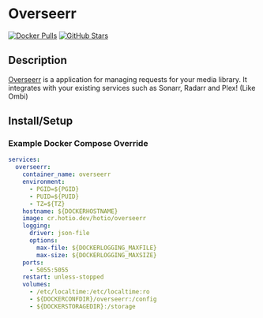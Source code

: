 # Overseerr

[![Docker Pulls](https://img.shields.io/docker/pulls/hotio/overseerr?style=flat-square&color=607D8B&label=docker%20pulls&logo=docker)](https://hub.docker.com/r/hotio/overseerr)
[![GitHub Stars](https://img.shields.io/github/stars/hotio/overseerr?style=flat-square&color=607D8B&label=github%20stars&logo=github)](https://github.com/hotio/overseerr)

## Description

[Overseerr](https://github.com/sct/overseerr) is a application for managing requests for your media library. It integrates with your existing services such as Sonarr, Radarr and Plex! (Like Ombi)

## Install/Setup

### Example Docker Compose Override

```yaml
services:
  overseerr:
    container_name: overseerr
    environment:
      - PGID=${PGID}
      - PUID=${PUID}
      - TZ=${TZ}
    hostname: ${DOCKERHOSTNAME}
    image: cr.hotio.dev/hotio/overseerr
    logging:
      driver: json-file
      options:
        max-file: ${DOCKERLOGGING_MAXFILE}
        max-size: ${DOCKERLOGGING_MAXSIZE}
    ports:
      - 5055:5055
    restart: unless-stopped
    volumes:
      - /etc/localtime:/etc/localtime:ro
      - ${DOCKERCONFDIR}/overseerr:/config
      - ${DOCKERSTORAGEDIR}:/storage
```
